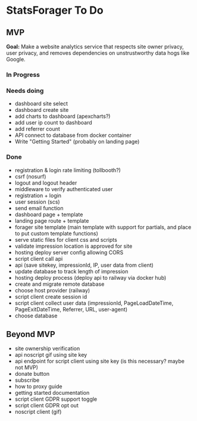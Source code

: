 # StatsForager To Do

## MVP
**Goal:** Make a website analytics service that respects site owner privacy, user privacy,
and removes dependencies on unstrustworthy data hogs like Google.

### In Progress

### Needs doing
- dashboard site select
- dashboard create site
- add charts to dashboard (apexcharts?)
- add user ip count to dashboard
- add referrer count
- API connect to database from docker container
- Write "Getting Started" (probably on landing page)

### Done
- registration & login rate limiting (tollbooth?)
- csrf (nosurf)
- logout and logout header
- middleware to verify authenticated user
- registration + login
- user session (scs)
- send email function
- dashboard page + template
- landing page route + template
- forager site template (main template with support for partials, and place to put custom template functions)
- serve static files for client css and scripts
- validate impression location is approved for site
- hosting deploy server config allowing CORS
- script client call api
- api (save sitekey, impressionId, IP, user data from client)
- update database to track length of impression
- hosting deploy process (deploy api to railway via docker hub)
- create and migrate remote database
- choose host provider (railway)
- script client create session id
- script client collect user data (impressionId, PageLoadDateTime, PageExitDateTime, Referrer, URL, user-agent)
- choose database

## Beyond MVP
- site ownership verification
- api noscript gif using site key
- api endpoint for script client using site key (is this necessary? maybe not MVP)
- donate button
- subscribe
- how to proxy guide
- getting started documentation
- script client GDPR support toggle
- script client GDPR opt out
- noscript client (gif)

